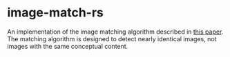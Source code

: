 image-match-rs
==============

An implementation of the image matching algorithm described in 
[this paper](http://www.cs.cmu.edu/~hcwong/Pdfs/icip02.ps). The matching algorithm is designed to detect nearly 
identical images, not images with the same conceptual content. 
